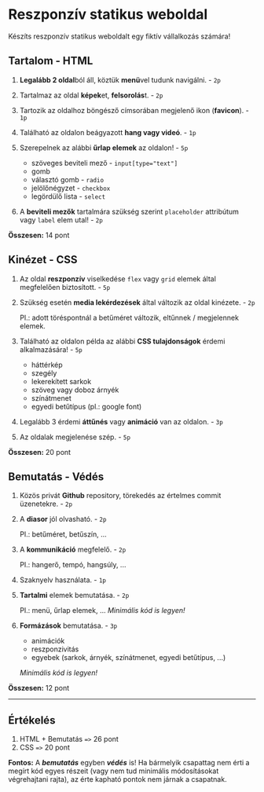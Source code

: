 # Reszponzív statikus weboldal

Készíts reszponzív statikus weboldalt egy fiktív vállalkozás számára!

## Tartalom - HTML

1. **Legalább 2 oldal**ból áll, köztük **menü**vel tudunk navigálni. - `2p`

2. Tartalmaz az oldal **képek**et, **felsorolás**t. - `2p`

3. Tartozik az oldalhoz böngésző címsorában megjelenő ikon (**favicon**). - `1p`

4. Található az oldalon beágyazott **hang vagy videó**. - `1p`

5. Szerepelnek az alábbi **űrlap elemek** az oldalon! - `5p`
    - szöveges beviteli mező - `input[type="text"]`
    - gomb
    - választó gomb - `radio`
    - jelölőnégyzet - `checkbox`
    - legördülő lista - `select`

6. A **beviteli mezők** tartalmára szükség szerint `placeholder` attribútum vagy `label` elem utal! - `2p`

**Összesen:** 14 pont

## Kinézet - CSS

1. Az oldal **reszponzív** viselkedése `flex` vagy `grid` elemek által megfelelően biztosított. - `5p`

2. Szükség esetén **media lekérdezések** által változik az oldal kinézete. - `2p`
    
    Pl.: adott töréspontnál a betűméret változik, eltűnnek / megjelennek elemek.

3. Található az oldalon példa az alábbi **CSS tulajdonságok** érdemi alkalmazására! - `5p`
    - háttérkép
    - szegély
    - lekerekített sarkok
    - szöveg vagy doboz árnyék
    - színátmenet
    - egyedi betűtípus (pl.: google font)

4. Legalább 3 érdemi **áttűnés** vagy **animáció** van az oldalon. - `3p`

5. Az oldalak megjelenése szép. - `5p`

**Összesen:** 20 pont

## Bemutatás - Védés

1. Közös privát **Github** repository, törekedés az értelmes commit üzenetekre. - `2p`

2. A **diasor** jól olvasható. - `2p`

    Pl.: betűméret, betűszín, ...

3. A **kommunikáció** megfelelő. - `2p`

    Pl.: hangerő, tempó, hangsúly, ...

4. Szaknyelv használata. - `1p`

5. **Tartalmi** elemek bemutatása. - `2p`

    Pl.: menü, űrlap elemek, ...
    *Minimális kód is legyen!*

6. **Formázások** bemutatása. - `3p`
    - animációk
    - reszponzivitás
    - egyebek (sarkok, árnyék, színátmenet, egyedi betűtípus, ...)

    *Minimális kód is legyen!*

**Összesen:** 12 pont

---

## Értékelés

1. HTML + Bemutatás `=>` 26 pont
2. CSS `=>` 20 pont

**Fontos:** A ***bemutatás*** egyben ***védés*** is! Ha bármelyik csapattag nem érti a megírt kód egyes részeit (vagy nem tud minimális módosításokat végrehajtani rajta), az érte kapható pontok nem járnak a csapatnak.
